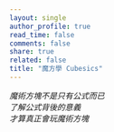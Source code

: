 ```yaml
---
layout: single
author_profile: true
read_time: false
comments: false
share: true
related: false
title: "魔方學 Cubesics"
---
```


*魔術方塊不是只有公式而已*  
*了解公式背後的意義*  
*才算真正會玩魔術方塊*
